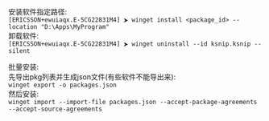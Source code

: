 安装软件指定路径:  
`[ERICSSON+ewuiaqx.E-5CG22831M4] ⮞ winget install <package_id> --location "D:\Apps\MyProgram"`  
卸载软件:  
`[ERICSSON+ewuiaqx.E-5CG22831M4] ⮞ winget uninstall --id ksnip.ksnip --silent`  



批量安装:   
先导出pkg列表并生成json文件(有些软件不能导出来):   
`winget export -o packages.json`  
然后安装:   
`winget import --import-file packages.json --accept-package-agreements --accept-source-agreements` 

